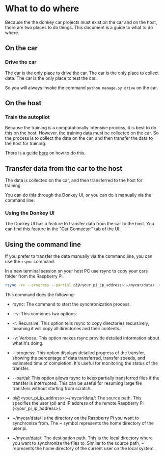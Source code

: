 # What to do where

Because the the donkey car projects must exist on the car and on the host, there are two places to do things.  This document is a guide to what to do where.

## On the car

### Drive the car

The car is the only place to drive the car.  The car is the only place to collect data.  The car is the only place to test the car.

So you will always invoke the command `python manage.py drive` on the car.

## On the host

### Train the autopilot

Because the training is a computationally intensive process, it is best to do this on the host.  However, the training data must be collected on the car.  So the process is to collect the data on the car, and then transfer the data to the host for training.

There is a guide [here](http://docs.donkeycar.com/guide/deep_learning/train_autopilot/#training-with-the-command-line) on how to do this.

## Transfer data from the car to the host

The data is collected on the car, and then transferred to the host for training.  

You can do this through the Donkey UI, or you can do it manually via the command line.

### Using the Donkey UI

The Donkey UI has a feature to transfer data from the car to the host.  You can find this feature in the "Car Connector" tab of the UI.

## Using the command line

If you prefer to transfer the data manually via the command line, you can use the `rsync` command.

In a new terminal session on your host PC use rsync to copy your cars
folder from the Raspberry Pi.

```bash
rsync -rv --progress --partial pi@<your_pi_ip_address>:~/mycar/data/  ~/mycar/data/
```

This command does the following:

- rsync: The command to start the synchronization process.
- -rv: This combines two options:
- -r: Recursive. This option tells rsync to copy directories recursively, meaning it will copy all directories and their contents.
    
- -v: Verbose. This option makes rsync provide detailed information about what it's doing.
- --progress: This option displays detailed progress of the transfer, showing the percentage of data transferred, transfer speeds, and estimated time of completion. It's useful for monitoring the status of the transfer.
- --partial: This option allows rsync to keep partially transferred files if the transfer is interrupted. This can be useful for resuming large file transfers without starting from scratch.
- pi@<your_pi_ip_address>:~/mycar/data/: The source path. This specifies the user (pi) and IP address of the remote Raspberry Pi (<your_pi_ip_address>). 
-  ~/mycar/data/ is the directory on the Raspberry Pi you want to synchronize from. The ~ symbol represents the home directory of the user pi.
-  ~/mycar/data/: The destination path. This is the local directory where you want to synchronize the files to. Similar to the source path, ~ represents the home directory of the current user on the local system.